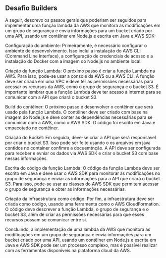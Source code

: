 Desafio Builders
--------

A seguir, descrevo os passos gerais que poderiam ser seguidos para implementar uma função lambda da AWS que monitora as modificações em um grupo de segurança e envia informações para um bucket criado por uma API, usando um contêiner em Node.js e escrita em Java e AWS SDK:

Configuração do ambiente:
Primeiramente, é necessário configurar o ambiente de desenvolvimento. Isso inclui a instalação do AWS CLI (Command Line Interface), a configuração de credenciais de acesso e a instalação do Docker com a imagem do  Node.js no ambiente local.

Criação da função Lambda:
O próximo passo é criar a função Lambda na AWS. Para isso, pode-se usar a console da AWS ou a AWS CLI. A função deve ser criada em uma VPC e deve ter as permissões necessárias para acessar os recursos da AWS, como o grupo de segurança e o bucket S3. É importante lembrar que a função Lambda deve ter acesso à internet para se comunicar com a API que criará o bucket S3.

Build do contêiner:
O próximo passo é desenvolver o contêiner que será usado pela função Lambda. O contêiner deve ser criado com base na imagem do Node.js e deve conter as dependências necessárias para se comunicar com a AWS, como o AWS SDK. O código foi escrito em Java e empacotado no contêiner.

Criação do Bucket:
Em seguida, deve-se criar a API que será responsável por criar o bucket S3. Isso pode ser feito usando o os arquivos em java contidos no container confimre a docuemtnção. A API deve ser configurada para receber e evniar os dados via AWS SDK e criar o bucket S3 com base nessas informações.

Escrita do código da função Lambda:
O código da função Lambda deve ser escrito em Java e deve usar o AWS SDK para monitorar as modificações no grupo de segurança e enviar as informações para a API que criará o bucket S3. Para isso, pode-se usar as classes do AWS SDK que permitem acessar o grupo de segurança e obter as informações necessárias.

Criação da infraestrutura como código:
Por fim, a infraestrutura deve ser criada como código, usando uma ferramenta como o AWS CloudFormation. O código deve descrever a função Lambda, o grupo de segurança e o bucket S3, além de criar as permissões necessárias para que esses recursos possam se comunicar entre si.

Concluindo, a implementação de uma lambda da AWS que monitora as modificações em um grupo de segurança e envia informações para um bucket criado por uma API, usando um contêiner em Node.js e escrita em Java e AWS SDK pode ser um processo complexo, mas é possível realizar com as ferramentas disponíveis na plataforma cloud da AWS.
